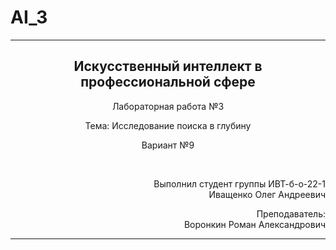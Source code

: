 # AI_3
<hr>
<h2 align="center">Искусственный интеллект в профессиональной сфере</h2>
<p align="center">Лабораторная работа №3</p>
<p align="center">Тема: Исследование поиска в глубину</p>
<p align="center">Вариант №9</p>
<br>
<p align="right">Выполнил студент группы ИВТ-б-о-22-1<br>Иващенко Олег Андреевич</p>
<p align="right">Преподаватель:<br>Воронкин Роман Александрович</p>
<hr>